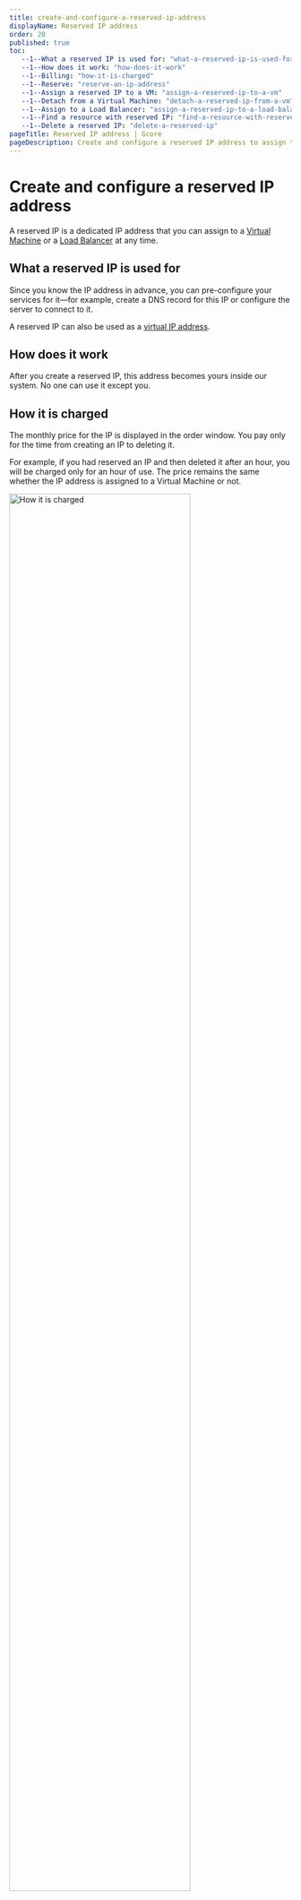 ```yaml
---
title: create-and-configure-a-reserved-ip-address
displayName: Reserved IP address
order: 20
published: true
toc:
   --1--What a reserved IP is used for: "what-a-reserved-ip-is-used-for"
   --1--How does it work: "how-does-it-work"
   --1--Billing: "how-it-is-charged"
   --1--Reserve: "reserve-an-ip-address"
   --1--Assign a reserved IP to a VM: "assign-a-reserved-ip-to-a-vm"
   --1--Detach from a Virtual Machine: "detach-a-reserved-ip-from-a-vm"   
   --1--Assign to a Load Balancer: "assign-a-reserved-ip-to-a-load-balancer"
   --1--Find a resource with reserved IP: "find-a-resource-with-reserved-ip"
   --1--Delete a reserved IP: "delete-a-reserved-ip"
pageTitle: Reserved IP address | Gcore
pageDescription: Create and configure a reserved IP address to assign to Virtual Machines or Load Balancers. Learn how to reserve, assign, detach, and delete a reserved IP.
---
```

# Create and configure a reserved IP address

A reserved IP is a dedicated IP address that you can assign to a <a href="https://gcore.com/docs/cloud/virtual-instances/create-an-instance" target="_blank">Virtual Machine</a> or a <a href="https://gcore.com/docs/cloud/networking/create-and-configure-a-load-balancer" target="_blank">Load Balancer</a> at any time.

## What a reserved IP is used for

Since you know the IP address in advance, you can pre-configure your services for it—for example, create a DNS record for this IP or configure the server to connect to it.

A reserved IP can also be used as a <a href="https://gcore.com/docs/cloud/networking/ip-address/create-and-configure-a-virtual-ip-vip-address" target="_blank">virtual IP address</a>.

## How does it work

After you create a reserved IP, this address becomes yours inside our system. No one can use it except you.

## How it is charged

The monthly price for the IP is displayed in the order window. You pay only for the time from creating an IP to deleting it. 

For example, if you had reserved an IP and then deleted it after an hour, you will be charged only for an hour of use. The price remains the same whether the IP address is assigned to a Virtual Machine or not.

<img src="https://assets.gcore.pro/docs/cloud/networking/ip-address/create-and-configure-a-reserved-ip-address/create-reserved-ip-dialog.png" alt="How it is charged" width="80%">

## Reserve an IP address

1\. In the <a href="https://accounts.gcore.com/reports/dashboard" target="_blank">Gcore Customer Portal</a>, navigate to **Cloud** > **Networking**.

<img src="https://assets.gcore.pro/docs/cloud/networking/ip-address/create-and-configure-a-reserved-ip-address/networks-page.png" alt="Networks page in the Customer Portal" width="80%">

2\. Open the **Reserved IPs** page.

3\. Click **Reserve new IP**.

<img src="https://assets.gcore.pro/docs/cloud/networking/ip-address/create-and-configure-a-reserved-ip-address/reserved-ips-page.png" alt="Reserved IPs page in the Customer Portal" width="80%">

4\. Select the IP type:

 * Public (for external network). A public IP address can be created immediately.
 * Private (for internal network). If you selected this option, choose the network and subnetwork in which the address will be created.

<alert-element type="info" title="Info">
 
A reserved private IP can only be used in the specified subnetwork. To order a specific address, enable the **Set IP address** toggle and enter the IP that belongs to that subnetwork.
 
</alert-element>

5\. (Optional) If you want to use IPv6 addresses, turn on the <b>Enable IPv6 dual-stack</b> toggle.

<img src="https://assets.gcore.pro/docs/cloud/networking/ip-address/create-and-configure-a-reserved-ip-address/create-reserved-ip-dialog.png" alt="Reserved IPs page in the Customer Portal" width="80%">

6\. Click **Create**. 

## Assign a reserved IP to a VM

<tabset-element>

### During VM creation

For instructions on how to add a Reserved IP when creating a Virtual Machine, refer to the <a href="https://gcore.com/docs/cloud/virtual-instances/create-an-instance#step-5-add-network-interfaces" target="_blank">VM creation</a> guide. 

### After VM creation

1\. In the Virtual Machine settings, open the **Networking** tab. 

If the machine is already connected to the target subnetwork, detach it first before assigning a new IP. This will remove the old IP.

<img src="https://assets.gcore.pro/docs/cloud/networking/ip-address/create-and-configure-a-reserved-ip-address/detach-subnetwork.png" alt="Detach subnetwork" width="80%">

2\. Add a new interface (public or private) and enable the **Use reserved IP** toggle. 

<img src="https://assets.gcore.pro/docs/cloud/networking/ip-address/create-and-configure-a-reserved-ip-address/add-reserved-ip-vm.png" alt="Assign after Virtual Machine creation" width="80%">

3\. Select the reserved IP and click **Save Changes**. 

The IP will be assigned to the Virtual Machine.

</tabset-element>

<alert-element type="info" title="Info"> 

If you add a public interface after creating a Virtual Machine, you may need to configure it manually on some operating systems. The OS cannot automatically detect and apply the new interface settings, especially for BMs. If your VM has an IPv6 address, it will be configured automatically without additional setup.

</alert-element>

## Detach a reserved IP from a VM

Detach the subnetwork to which the reserved IP is assigned. This address will be detached from the Virtual Machine automatically.

<img src="https://assets.gcore.pro/docs/cloud/networking/ip-address/create-and-configure-a-reserved-ip-address/detach-subnetwork.png" alt="Detach from the Virtual Machine">

## Assign a reserved IP to a Load Balancer

You can assign the reserved IP only during the Load Balancer creation. 

For instructions on how to add a Reserved IP when creating a Load Balancer, refer to the <a href="https://gcore.com/docs/cloud/networking/create-and-configure-a-load-balancer#step-4-configure-network" target="_blank">Load Balancer creation</a> guide. 

## Find a resource with reserved IP

If a reserved IP address is attached to a particular resource, you'll see this information on the **Reserved IPs** page, in the **Status** column:

<img src="https://assets.gcore.pro/docs/cloud/networking/ip-address/create-and-configure-a-reserved-ip-address/attached-to-instance.png" alt="Reserved IPs page in the Customer Portal" width="80%">

You click the resource name to view and update its settings.

## Delete a reserved IP

If the reserved IP is attached to the Virtual Machine or Load Balancer, you need to detach it first. Otherwise, you won't be able to delete the IP.

To delete a reserved IP address:

1\. In the <a href="https://accounts.gcore.com/reports/dashboard" target="_blank">Gcore Customer Portal</a>, navigate to **Cloud** > **Networking**.

<img src="https://assets.gcore.pro/docs/cloud/networking/ip-address/create-and-configure-a-reserved-ip-address/networks-page.png" alt="Networks page in the Customer Portal" width="80%">

2\. Open the **Reserved IPs** page.

3\. Click a three-dot icon next to the IP you want to delete.

4\. Select **Delete**.

<img src="https://assets.gcore.pro/docs/cloud/networking/ip-address/create-and-configure-a-reserved-ip-address/delete-reserved-ip.png" alt="Delete a reserved IP button" width="80%">
